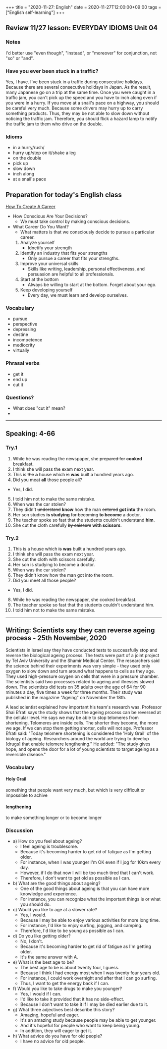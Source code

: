 +++
title =  "2020-11-27: English"
date = 2020-11-27T12:00:00+09:00
tags = ["English self-learning"]
+++

## Review 11/27 lesson: EVERYDAY IDIOMS Unit 04

### Notes

I'd better use "even though", "instead", or "moreover" for conjunction, not "so" or "and".

### Have you ever been stuck in a traffic?

Yes, I have. I've been stuck in a traffic during consecutive holidays. 
Because there are several consecutive holidays in Japan.
As the result, many Japanese go on a trip at the same time.
Once you were caught in a traffic jam, you can't pick up the speed and 
you have to inch along even if you were in a hurry.
If you move at a snail's pace on a highway, you should be careful very much.
Because some drivers may hurry up to carry something products.
Thus, they may be not able to slow down without noticing the traffic jam. 
Therefore, you should flick a hazard lamp to notify the traffic jam to them who drive on the double.

### Idioms

* in a hurry/rush/
* hurry up/step on it/shake a leg
* on the double
* pick up
* slow down
* inch along
* at a snail's pace

## Preparation for today's English class

[How To Create A Career](https://dariusforoux.com/how-to-create-a-career/)

* How Conscious Are Your Decisions?
    - We must take control by making conscious decisions.
* What Career Do You Want?
    -  What matters is that we consciously decide to pursue a particular career.
    1. Analyze yourself
        - Idnetify your strength
    2. Identify an industry that fits your strengths
        - Only pursue a career that fits your strengths.
    3. Improve your universal skills
        - Skills like writing, leadership, personal effectiveness, and persuasion are helpful to all professionals. 
    4. Start at the bottom
        - Always be willing to start at the bottom. Forget about your ego.
    5. Keep developing yourself
        - Every day, we must learn and develop ourselves. 

### Vocabulary

* pursue
* perspective
* depressing
* destine
* incompetence
* mediocrity
* virtually

### Phrasal verbs

* get it
* end up
* cut it

### Questions?

* What does "cut it" mean?
* 


- - -

## Speaking: 4-66

### Try.1

1. While he was reading the newspaper, she ~~prepared for~~ **cooked** breakfast.
2. I think she will pass the exam next year.
3. This is ~~the~~ **a** house which ~~is~~ **was** built a hundred years ago.
4. Did you meat **all** those people ~~all~~?
  - Yes, I did.
5. I told him not to make the same mistake.
6. When was the car stolen?
7. They didn't ~~understand~~ **know** how the man ~~entered~~ **got into** the room.
8. Her son ~~studies~~ **is studying** ~~for becoming~~ **to become** a doctor.
9. The teacher spoke so fast that the students couldn't understand **him**.
10. She cut the cloth carefully ~~by caissers~~ **with scissors**.

### Try.2

1. This is a house which ~~is~~ **was** built a hundred years ago.
2. I think she will pass the exam next year.
3. She cut the cloth with scissors carefully.
4. Her son is studying to become a doctor.
5. When was the car stolen?
6. They didn't know how the man got into the room.
7. Did you meet all those people?
  - Yes, I did.
8. While he was reading the newspaper, she cooked breakfast.
9. The teacher spoke so fast that the students couldn't understand him.
10. I told him not to make the same mistake.

- - -

## Writing: Scientists say they can reverse ageing process - 25th November, 2020

Scientists in Israel say they have conducted tests to successfully stop and reverse the biological ageing process. The tests were part of a joint project by Tel Aviv University and the Shamir Medical Center. The researchers said the science behind their experiments was very simple - they used only oxygen to slow down and turn around what happens to cells as they age. They used high-pressure oxygen on cells that were in a pressure chamber. The scientists said two processes related to ageing and illnesses slowed down. The scientists did tests on 35 adults over the age of 64 for 90 minutes a day, five times a week for three months. Their study was published in the magazine "Ageing" on November the 18th.

A lead scientist explained how important his team's research was. Professor Shai Efrati says the study shows that the ageing process can be reversed at the cellular level. He says we may be able to stop telomeres from shortening. Telomeres are inside cells. The shorter they become, the more we age. If we can stop them getting shorter, cells will not age. Professor Efrati said: "Today telomere shortening is considered the 'Holy Grail' of the biology of ageing. Researchers around the world are trying to develop [drugs] that enable telomere lengthening." He added: "The study gives hope, and opens the door for a lot of young scientists to target ageing as a reversible disease."

### Vocabulary

#### Holy Grail
something that people want very much, but which is very difficult or impossible to achive

#### lengthening
to make something longer or to become longer

### Discussion

* a) How do you feel about ageing?
  - I feel ageing is troublesome.
  - Because it's becoming harder to get rid of fatigue as I'm getting older.
  - For instance, when I was younger I'm OK even if I jog for 10km every day.
  - However, if I do that now I will be too much tired that I can't work.
  - Therefore, I don't want to get old as possible as I can.
* b) What are the good things about ageing?
  - One of the good things about ageing is that you can have more knowledge and experience.
  - For instance, you can recognize what the important things is or what you should do.
* c) Would you like to age at a slower rate?
  - Yes, I would.
  - Because I may be able to enjoy various activities for more long time.
  - For instance, I'd like to enjoy surfing, jogging, and camping.
  - Therefore, I'd like to be young as possible as I can.
* d) Do you like getting older?
  - No, I don't.
  - Because it's becoming harder to get rid of fatigue as I'm getting older.
  - It's the same answer with A.
* e) What is the best age to be?
  - The best age to be is about twenty four, I guess.
  - Because I think I had energy most when I was twenty four years old.
  - For instance, I could work overnight and after that I can go surfing.
  - Thus, I want to get the energy back if I can.
* f) Would you like to take drugs to make you younger?
  - Yes, I would if I can.
  - I'd like to take it provided that it has no side-effect.
  - Because I don't want to take it if I may be died earlier due to it.
* g) What three adjectives best describe this story?
  - Amazing, hopeful and eager.
  - It's an amazing study because people may be able to get younger.
  - And it's hopeful for people who want to keep being young.
  - In addition, they will eager to get it.
* h) What advice do you have for old people?
  - I have no advice for old people.
